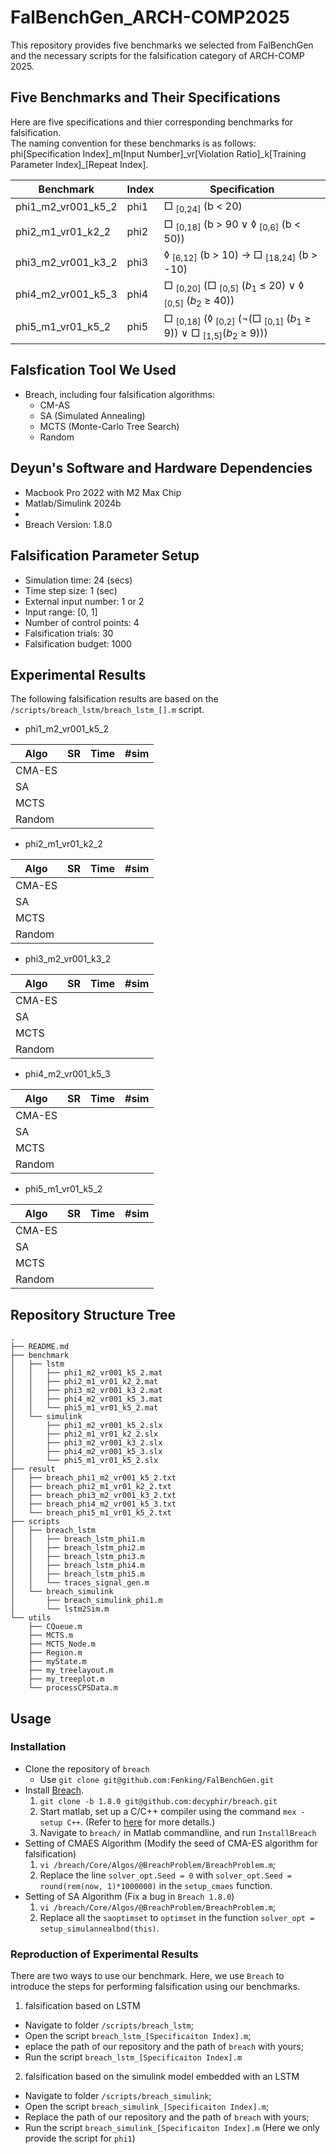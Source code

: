 # FalBenchGen_ARCH-COMP2025

This repository provides five benchmarks we selected from FalBenchGen and the necessary scripts for the falsification category of ARCH-COMP 2025.

## Five Benchmarks and Their Specifications

Here are five specifications and thier corresponding benchmarks for falsification.  
The naming convention for these benchmarks is as follows: phi[Specification Index]\_m[Input Number]\_vr[Violation Ratio]\_k[Training Parameter Index]\_[Repeat Index].

| Benchmark | Index | Specification |
| ----- | ----- | ----- |
| phi1_m2_vr001_k5_2 | phi1 | □ <sub>[0,24]</sub> (b < 20) |
| phi2_m1_vr01_k2_2 | phi2 | □ <sub>[0,18]</sub> (b > 90 ∨ ◊ <sub>[0,6]</sub> (b < 50)) |
| phi3_m2_vr001_k3_2 | phi3 | ◊ <sub>[6,12]</sub> (b > 10) -> □ <sub>[18,24]</sub> (b > -10) |
| phi4_m2_vr001_k5_3 | phi4 | □ <sub>[0,20]</sub> (□ <sub>[0,5]</sub> ($b_1$ ≤ 20) ∨ ◊ <sub>[0,5]</sub> ($b_2$ ≥ 40)) |
| phi5_m1_vr01_k5_2 | phi5 | □ <sub>[0,18]</sub> (◊ <sub>[0,2]</sub> (¬(□ <sub>[0,1]</sub> ($b_1$ ≥ 9)) ∨ □ <sub>[1,5]</sub>($b_2$ ≥ 9))) |

## Falsfication Tool We Used

- Breach, including four falsification algorithms:
  - CM-AS
  - SA (Simulated Annealing)
  - MCTS (Monte-Carlo Tree Search)
  - Random
 
## Deyun's Software and Hardware Dependencies

- Macbook Pro 2022 with M2 Max Chip
- Matlab/Simulink 2024b
- 
- Breach Version: 1.8.0

## Falsification Parameter Setup

- Simulation time: 24 (secs)
- Time step size: 1 (sec)
- External input number: 1 or 2
- Input range: [0, 1]
- Number of control points: 4
- Falsification trials: 30
- Falsification budget: 1000

## Experimental Results

The following falsification results are based on the `/scripts/breach_lstm/breach_lstm_[].m` script.

- phi1_m2_vr001_k5_2

| Algo | SR | Time | #sim |
| ----- | ----- | ----- | ----- |
| CMA-ES |  |  |  |
| SA |  |  |  |  
| MCTS |  |  |  |  
| Random |  |  |  |  

- phi2_m1_vr01_k2_2

| Algo | SR | Time | #sim |
| ----- | ----- | ----- | ----- |
| CMA-ES |  |  |  |
| SA |  |  |  |  
| MCTS |  |  |  |  
| Random |  |  |  |  

- phi3_m2_vr001_k3_2

| Algo | SR | Time | #sim |
| ----- | ----- | ----- | ----- |
| CMA-ES |  |  |  |
| SA |  |  |  |  
| MCTS |  |  |  |  
| Random |  |  |  |  

- phi4_m2_vr001_k5_3

| Algo | SR | Time | #sim |
| ----- | ----- | ----- | ----- |
| CMA-ES |  |  |  |
| SA |  |  |  |  
| MCTS |  |  |  |  
| Random |  |  |  |  

- phi5_m1_vr01_k5_2

| Algo | SR | Time | #sim |
| ----- | ----- | ----- | ----- |
| CMA-ES |  |  |  |
| SA |  |  |  |  
| MCTS |  |  |  |  
| Random |  |  |  |  

## Repository Structure Tree

```
.
├── README.md
├── benchmark
│   ├── lstm
│   │   ├── phi1_m2_vr001_k5_2.mat
│   │   ├── phi2_m1_vr01_k2_2.mat
│   │   ├── phi3_m2_vr001_k3_2.mat
│   │   ├── phi4_m2_vr001_k5_3.mat
│   │   └── phi5_m1_vr01_k5_2.mat
│   └── simulink
│       ├── phi1_m2_vr001_k5_2.slx
│       ├── phi2_m1_vr01_k2_2.slx
│       ├── phi3_m2_vr001_k3_2.slx
│       ├── phi4_m2_vr001_k5_3.slx
│       └── phi5_m1_vr01_k5_2.slx
├── result
│   ├── breach_phi1_m2_vr001_k5_2.txt
│   ├── breach_phi2_m1_vr01_k2_2.txt
│   ├── breach_phi3_m2_vr001_k3_2.txt
│   ├── breach_phi4_m2_vr001_k5_3.txt
│   └── breach_phi5_m1_vr01_k5_2.txt
├── scripts
│   ├── breach_lstm
│   │   ├── breach_lstm_phi1.m
│   │   ├── breach_lstm_phi2.m
│   │   ├── breach_lstm_phi3.m
│   │   ├── breach_lstm_phi4.m
│   │   ├── breach_lstm_phi5.m
│   │   └── traces_signal_gen.m
│   └── breach_simulink
│       ├── breach_simulink_phi1.m
│       └── lstm2Sim.m
└── utils
    ├── CQueue.m
    ├── MCTS.m
    ├── MCTS_Node.m
    ├── Region.m
    ├── myState.m
    ├── my_treelayout.m
    ├── my_treeplot.m
    └── processCPSData.m
```

## Usage

### Installation

- Clone the repository of `breach`
    - Use `git clone git@github.com:Fenking/FalBenchGen.git`
- Install [Breach](https://github.com/decyphir/breach).
    1. `git clone -b 1.8.0 git@github.com:decyphir/breach.git`
    2. Start matlab, set up a C/C++ compiler using the command `mex -setup C++`. (Refer to [here](https://www.mathworks.com/help/matlab/matlab_external/changing-default-compiler.html) for more details.)
    3. Navigate to `breach/` in Matlab commandline, and run `InstallBreach`
- Setting of CMAES Algorithm (Modify the seed of CMA-ES algorithm for falsification)
    1. `vi /breach/Core/Algos/@BreachProblem/BreachProblem.m`;
    2. Replace the line `solver_opt.Seed = 0` with `solver_opt.Seed = round(rem(now, 1)*1000000)` in the `setup_cmaes` function.
- Setting of SA Algorithm (Fix a bug in `Breach 1.8.0`)
    1. `vi /breach/Core/Algos/@BreachProblem/BreachProblem.m`;
    2. Replace all the `saoptimset` to `optimset` in the function `solver_opt = setup_simulannealbnd(this)`.
  
### Reproduction of Experimental Results

There are two ways to use our benchmark. Here, we use `Breach` to introduce the steps for performing falsification using our benchmarks.
1. falsification based on LSTM
  - Navigate to folder `/scripts/breach_lstm`;
  - Open the script `breach_lstm_[Specificaiton Index].m`;
  - eplace the path of our repository and the path of `breach` with yours;
  - Run the script `breach_lstm_[Specificaiton Index].m`
2. falsification based on the simulink model embedded with an LSTM
  - Navigate to folder `/scripts/breach_simulink`;
  - Open the script `breach_simulink_[Specificaiton Index].m`;
  - Replace the path of our repository and the path of `breach` with yours;
  - Run the script `breach_simulink_[Specificaiton Index].m` (Here we only provide the script for `phi1`)











